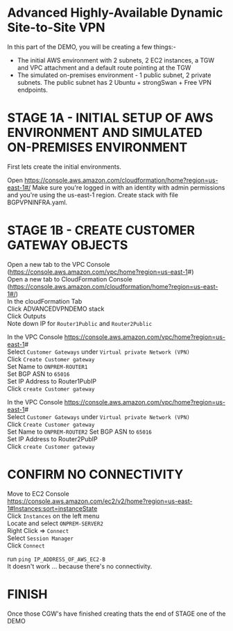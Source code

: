 # Advanced Highly-Available Dynamic Site-to-Site VPN

In this part of the DEMO, you will be creating a few things:-

- The initial AWS environment with 2 subnets, 2 EC2 instances, a TGW and VPC attachment and a default route pointing at the TGW
- The simulated on-premises environment - 1 public subnet, 2 private subnets. The public subnet has 2 Ubuntu + strongSwan + Free VPN endpoints.

# STAGE 1A - INITIAL SETUP OF AWS ENVIRONMENT AND SIMULATED ON-PREMISES ENVIRONMENT

First lets create the initial environments.

Open <https://console.aws.amazon.com/cloudformation/home?region=us-east-1#/>
Make sure you're logged in with an identity with admin permissions and you're using the us-east-1 region.
Create stack with file  BGPVPNINFRA.yaml.

# STAGE 1B - CREATE CUSTOMER GATEWAY OBJECTS

Open a new tab to the VPC Console (<https://console.aws.amazon.com/vpc/home?region=us-east-1>#)  
Open a new tab to CloudFormation Console (<https://console.aws.amazon.com/cloudformation/home?region=us-east-1#/>)  
In the cloudFormation Tab  
Click ADVANCEDVPNDEMO stack  
Click Outputs  
Note down IP for `Router1Public` and `Router2Public`  

In the VPC Console <https://console.aws.amazon.com/vpc/home?region=us-east-1>#  
Select `Customer Gateways` under `Virtual private Network (VPN)`  
Click `Create Customer gateway`  
Set Name to `ONPREM-ROUTER1`  
Set BGP ASN to `65016`  
Set IP Address to Router1PubIP  
Click `create Customer gateway`  

In the VPC Console <https://console.aws.amazon.com/vpc/home?region=us-east-1>#  
Select `Customer Gateways` under `Virtual private Network (VPN)`  
Click `Create Customer gateway`  
Set Name to `ONPREM-ROUTER2`
Set BGP ASN to `65016`  
Set IP Address to Router2PubIP  
Click `create Customer gateway`  

# CONFIRM NO CONNECTIVITY

Move to EC2 Console  
<https://console.aws.amazon.com/ec2/v2/home?region=us-east-1#Instances:sort=instanceState>  
Click `Instances` on the left menu  
Locate and select `ONPREM-SERVER2`  
Right Click => `Connect`  
Select `Session Manager`  
Click `Connect`  

run `ping IP_ADDRESS_OF_AWS_EC2-B`  
It doesn't work ... because there's no connectivity.

# FINISH

Once those CGW's have finished creating thats the end of STAGE one of the DEMO
